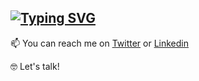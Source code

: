<a href="#"><img src="https://readme-typing-svg.demolab.com?font=Consolas&weight=500&pause=1000&color=5F5F5F&width=435&lines=Hello%2C+this+is+%40Diegoescalonaro" alt="Typing SVG" /></a> 
-----




📫 You can reach me on [Twitter](https://twitter.com/Diegoescalonaro) or [Linkedin](https://www.linkedin.com/in/diegoescalona/)

🤓 Let's talk!


<!---
Diegoescalonaro/Diegoescalonaro is a ✨ special ✨ repository because its `README.md` (this file) appears on your GitHub profile.
You can click the Preview link to take a look at your changes.
--->


